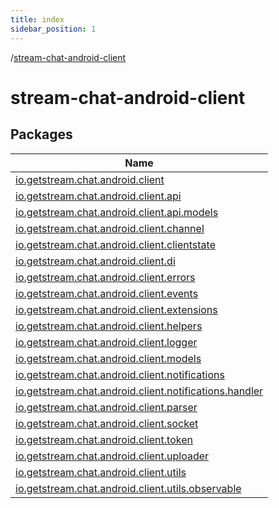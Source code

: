 ```yaml
---
title: index
sidebar_position: 1
---
```

/[stream-chat-android-client](index.md)  
  
  
  
# stream-chat-android-client  
  
  
## Packages  
  
|  Name | 
|---|
| <a name="io.getstream.chat.android.client////PointingToDeclaration/"></a>[io.getstream.chat.android.client](io.getstream.chat.android.client/index.md)|
| <a name="io.getstream.chat.android.client.api////PointingToDeclaration/"></a>[io.getstream.chat.android.client.api](io.getstream.chat.android.client.api/index.md)|
| <a name="io.getstream.chat.android.client.api.models////PointingToDeclaration/"></a>[io.getstream.chat.android.client.api.models](io.getstream.chat.android.client.api.models/index.md)|
| <a name="io.getstream.chat.android.client.channel////PointingToDeclaration/"></a>[io.getstream.chat.android.client.channel](io.getstream.chat.android.client.channel/index.md)|
| <a name="io.getstream.chat.android.client.clientstate////PointingToDeclaration/"></a>[io.getstream.chat.android.client.clientstate](io.getstream.chat.android.client.clientstate/index.md)|
| <a name="io.getstream.chat.android.client.di////PointingToDeclaration/"></a>[io.getstream.chat.android.client.di](io.getstream.chat.android.client.di/index.md)|
| <a name="io.getstream.chat.android.client.errors////PointingToDeclaration/"></a>[io.getstream.chat.android.client.errors](io.getstream.chat.android.client.errors/index.md)|
| <a name="io.getstream.chat.android.client.events////PointingToDeclaration/"></a>[io.getstream.chat.android.client.events](io.getstream.chat.android.client.events/index.md)|
| <a name="io.getstream.chat.android.client.extensions////PointingToDeclaration/"></a>[io.getstream.chat.android.client.extensions](io.getstream.chat.android.client.extensions/index.md)|
| <a name="io.getstream.chat.android.client.helpers////PointingToDeclaration/"></a>[io.getstream.chat.android.client.helpers](io.getstream.chat.android.client.helpers/index.md)|
| <a name="io.getstream.chat.android.client.logger////PointingToDeclaration/"></a>[io.getstream.chat.android.client.logger](io.getstream.chat.android.client.logger/index.md)|
| <a name="io.getstream.chat.android.client.models////PointingToDeclaration/"></a>[io.getstream.chat.android.client.models](io.getstream.chat.android.client.models/index.md)|
| <a name="io.getstream.chat.android.client.notifications////PointingToDeclaration/"></a>[io.getstream.chat.android.client.notifications](io.getstream.chat.android.client.notifications/index.md)|
| <a name="io.getstream.chat.android.client.notifications.handler////PointingToDeclaration/"></a>[io.getstream.chat.android.client.notifications.handler](io.getstream.chat.android.client.notifications.handler/index.md)|
| <a name="io.getstream.chat.android.client.parser////PointingToDeclaration/"></a>[io.getstream.chat.android.client.parser](io.getstream.chat.android.client.parser/index.md)|
| <a name="io.getstream.chat.android.client.socket////PointingToDeclaration/"></a>[io.getstream.chat.android.client.socket](io.getstream.chat.android.client.socket/index.md)|
| <a name="io.getstream.chat.android.client.token////PointingToDeclaration/"></a>[io.getstream.chat.android.client.token](io.getstream.chat.android.client.token/index.md)|
| <a name="io.getstream.chat.android.client.uploader////PointingToDeclaration/"></a>[io.getstream.chat.android.client.uploader](io.getstream.chat.android.client.uploader/index.md)|
| <a name="io.getstream.chat.android.client.utils////PointingToDeclaration/"></a>[io.getstream.chat.android.client.utils](io.getstream.chat.android.client.utils/index.md)|
| <a name="io.getstream.chat.android.client.utils.observable////PointingToDeclaration/"></a>[io.getstream.chat.android.client.utils.observable](io.getstream.chat.android.client.utils.observable/index.md)|

